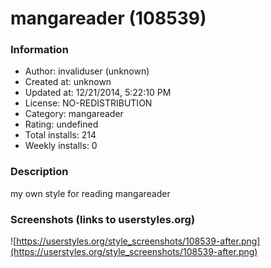 # mangareader (108539)

### Information
- Author: invaliduser (unknown)
- Created at: unknown
- Updated at: 12/21/2014, 5:22:10 PM
- License: NO-REDISTRIBUTION
- Category: mangareader
- Rating: undefined
- Total installs: 214
- Weekly installs: 0


### Description
my own style for reading mangareader


### Screenshots (links to userstyles.org)
![https://userstyles.org/style_screenshots/108539-after.png](https://userstyles.org/style_screenshots/108539-after.png)


